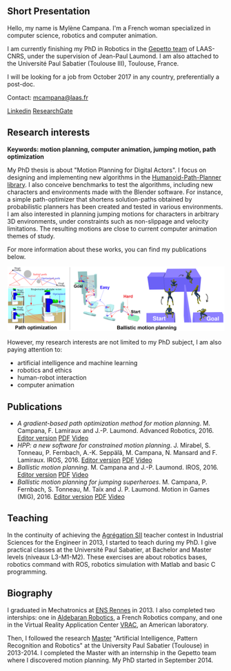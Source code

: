 ## Short Presentation

Hello, my name is Mylène Campana. I'm a French woman specialized in computer science, robotics and computer animation.

I am currently finishing my PhD in Robotics in the [Gepetto team](http://projects.laas.fr/gepetto/index.php) of LAAS-CNRS, under the supervision of Jean-Paul Laumond. I am also attached to the Université Paul Sabatier (Toulouse III), Toulouse, France.

I will be looking for a job from October 2017 in any country, preferentially a post-doc.

Contact: mcampana@laas.fr

[Linkedin](https://www.linkedin.com/in/mylène-campana-7889a2b1)
[ResearchGate](https://www.researchgate.net/profile/Mylene_Campana)

## Research interests
**Keywords: motion planning, computer animation, jumping motion, path optimization**

My PhD thesis is about "Motion Planning for Digital Actors". I focus on designing and implementing new algorithms in the [Humanoid-Path-Planner library](http://humanoid-path-planner.github.io/hpp-doc/index.html). I also conceive benchmarks to test the algorithms, including new characters and environments made with the Blender software.
For instance, a simple path-optimizer that shortens solution-paths obtained by probabilistic planners has been created and tested in various environments. I am also interested in planning jumping motions for characters in arbitrary 3D environments, under constraints such as non-slippage and velocity limitations. The resulting motions are close to current computer animation themes of study.

For more information about these works, you can find my publications below.

![Image](https://raw.githubusercontent.com/mylene-campana/mylene-campana.github.io/master/images/combined_images.png)


However, my research interests are not limited to my PhD subject, I am also paying attention to:

- artificial intelligence and machine learning
- robotics and ethics
- human-robot interaction
- computer animation

## Publications

- *A gradient-based path optimization method for motion planning*. M. Campana, F. Lamiraux and J.-P. Laumond. Advanced Robotics, 2016. [Editor version](http://www.tandfonline.com/doi/full/10.1080/01691864.2016.1168317)  [PDF](https://hal.archives-ouvertes.fr/hal-01301233/document)  [Video](https://youtu.be/1MFn0en51qI)
- *HPP: a new software for constrained motion planning*. J. Mirabel, S. Tonneau, P. Fernbach, A.-K. Seppälä, M. Campana, N. Mansard and F. Lamiraux. IROS, 2016. [Editor version](http://ieeexplore.ieee.org/document/7759083/)  [PDF](https://hal.archives-ouvertes.fr/hal-01290850/document)  [Video](https://youtu.be/01K_nmax9E0)
- *Ballistic motion planning*. M. Campana and J.-P. Laumond. IROS, 2016. [Editor version](http://ieeexplore.ieee.org/document/7759230/)  [PDF](https://hal.archives-ouvertes.fr/hal-01288796v2/document)  [Video](https://youtu.be/vv_K7HqANmk)
- *Ballistic motion planning for jumping superheroes*. M. Campana, P. Fernbach, S. Tonneau, M. Taïx and J. P. Laumond. Motion in Games (MIG), 2016. [Editor version](http://dl.acm.org/citation.cfm?doid=2994258.2994279)  [PDF](https://hal.archives-ouvertes.fr/hal-01366796/document)  [Video](https://youtu.be/OO06lkkF6f4)

## Teaching
In the continuity of achieving the [Agrégation SII](http://www.devenirenseignant.gouv.fr/cid98734/les-epreuves-de-l-agregation-externe-section-sciences-industrielles-de-l-ingenieur.html) teacher contest in Industrial Sciences for the Engineer in 2013, I started to teach during my PhD. 
I give practical classes at the Université Paul Sabatier, at Bachelor and Master levels (niveaux L3-M1-M2). These exercises are about robotics bases, robotics command with ROS, robotics simulation with Matlab and basic C programming.

## Biography
I graduated in Mechatronics at [ENS Rennes](http://www.mecatronique.ens-rennes.fr) in 2013. I also completed two interships: one in [Aldebaran Robotics](http://www.ald.softbankrobotics.com), a French Robotics company, and one in the Virtual Reality Application Center [VRAC](http://www.vrac.iastate.edu), an American laboratory.

Then, I followed the research [Master](http://www.univ-tlse3.fr/masters/master-robotique-decision-et-commande-664393.kjsp?RH=1454074064222) "Artificial Intelligence, Pattern Recognition and Robotics" at the University Paul Sabatier (Toulouse) in 2013-2014. I completed the Master with an internship in the Gepetto team where I discovered motion planning. My PhD started in September 2014.

